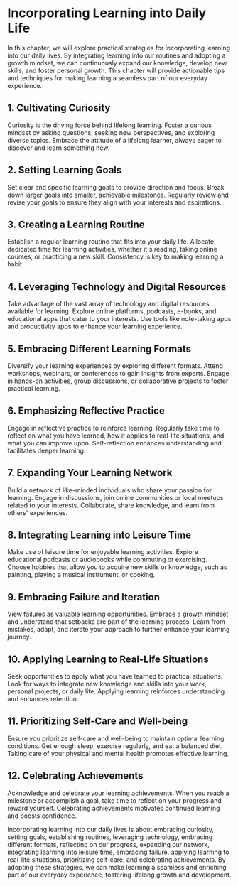 Incorporating Learning into Daily Life
===============================================

In this chapter, we will explore practical strategies for incorporating learning into our daily lives. By integrating learning into our routines and adopting a growth mindset, we can continuously expand our knowledge, develop new skills, and foster personal growth. This chapter will provide actionable tips and techniques for making learning a seamless part of our everyday experience.

**1. Cultivating Curiosity**
----------------------------

Curiosity is the driving force behind lifelong learning. Foster a curious mindset by asking questions, seeking new perspectives, and exploring diverse topics. Embrace the attitude of a lifelong learner, always eager to discover and learn something new.

**2. Setting Learning Goals**
-----------------------------

Set clear and specific learning goals to provide direction and focus. Break down larger goals into smaller, achievable milestones. Regularly review and revise your goals to ensure they align with your interests and aspirations.

**3. Creating a Learning Routine**
----------------------------------

Establish a regular learning routine that fits into your daily life. Allocate dedicated time for learning activities, whether it's reading, taking online courses, or practicing a new skill. Consistency is key to making learning a habit.

**4. Leveraging Technology and Digital Resources**
--------------------------------------------------

Take advantage of the vast array of technology and digital resources available for learning. Explore online platforms, podcasts, e-books, and educational apps that cater to your interests. Use tools like note-taking apps and productivity apps to enhance your learning experience.

**5. Embracing Different Learning Formats**
-------------------------------------------

Diversify your learning experiences by exploring different formats. Attend workshops, webinars, or conferences to gain insights from experts. Engage in hands-on activities, group discussions, or collaborative projects to foster practical learning.

**6. Emphasizing Reflective Practice**
--------------------------------------

Engage in reflective practice to reinforce learning. Regularly take time to reflect on what you have learned, how it applies to real-life situations, and what you can improve upon. Self-reflection enhances understanding and facilitates deeper learning.

**7. Expanding Your Learning Network**
--------------------------------------

Build a network of like-minded individuals who share your passion for learning. Engage in discussions, join online communities or local meetups related to your interests. Collaborate, share knowledge, and learn from others' experiences.

**8. Integrating Learning into Leisure Time**
---------------------------------------------

Make use of leisure time for enjoyable learning activities. Explore educational podcasts or audiobooks while commuting or exercising. Choose hobbies that allow you to acquire new skills or knowledge, such as painting, playing a musical instrument, or cooking.

**9. Embracing Failure and Iteration**
--------------------------------------

View failures as valuable learning opportunities. Embrace a growth mindset and understand that setbacks are part of the learning process. Learn from mistakes, adapt, and iterate your approach to further enhance your learning journey.

**10. Applying Learning to Real-Life Situations**
-------------------------------------------------

Seek opportunities to apply what you have learned to practical situations. Look for ways to integrate new knowledge and skills into your work, personal projects, or daily life. Applying learning reinforces understanding and enhances retention.

**11. Prioritizing Self-Care and Well-being**
---------------------------------------------

Ensure you prioritize self-care and well-being to maintain optimal learning conditions. Get enough sleep, exercise regularly, and eat a balanced diet. Taking care of your physical and mental health promotes effective learning.

**12. Celebrating Achievements**
--------------------------------

Acknowledge and celebrate your learning achievements. When you reach a milestone or accomplish a goal, take time to reflect on your progress and reward yourself. Celebrating achievements motivates continued learning and boosts confidence.

Incorporating learning into our daily lives is about embracing curiosity, setting goals, establishing routines, leveraging technology, embracing different formats, reflecting on our progress, expanding our network, integrating learning into leisure time, embracing failure, applying learning to real-life situations, prioritizing self-care, and celebrating achievements. By adopting these strategies, we can make learning a seamless and enriching part of our everyday experience, fostering lifelong growth and development.
